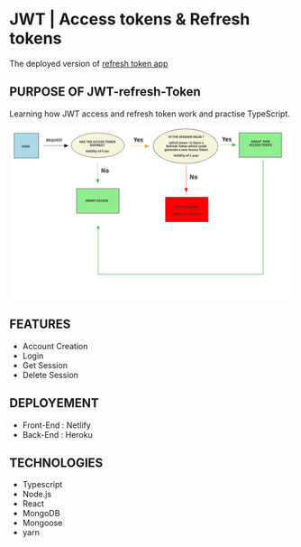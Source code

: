 # JWT | Access tokens & Refresh tokens

The deployed version of [refresh token app](https://thomas-melchers-refreshtoken.netlify.app/)

## PURPOSE OF JWT-refresh-Token

Learning how JWT access and refresh token work and practise TypeScript.

![](/wireframe.png)

## FEATURES

- Account Creation
- Login
- Get Session 
- Delete Session


## DEPLOYEMENT

- Front-End : Netlify
- Back-End : Heroku

## TECHNOLOGIES 

- Typescript
- Node.js 
- React
- MongoDB
- Mongoose
- yarn

